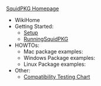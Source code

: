 [SquidPKG Homepage](http://code.elliotnorwood.com/squidpkg)

  * WikiHome
  * Getting Started:
    * [Setup](Setup.md)
    * [RunningSquidPKG](RunningSquidPKG.md)
  * HOWTOs:
    * Mac package examples:
    * Windows Package examples:
    * Linux Package examples:
  * Other:
    * [Compatibility Testing Chart](TestMatrix.md)